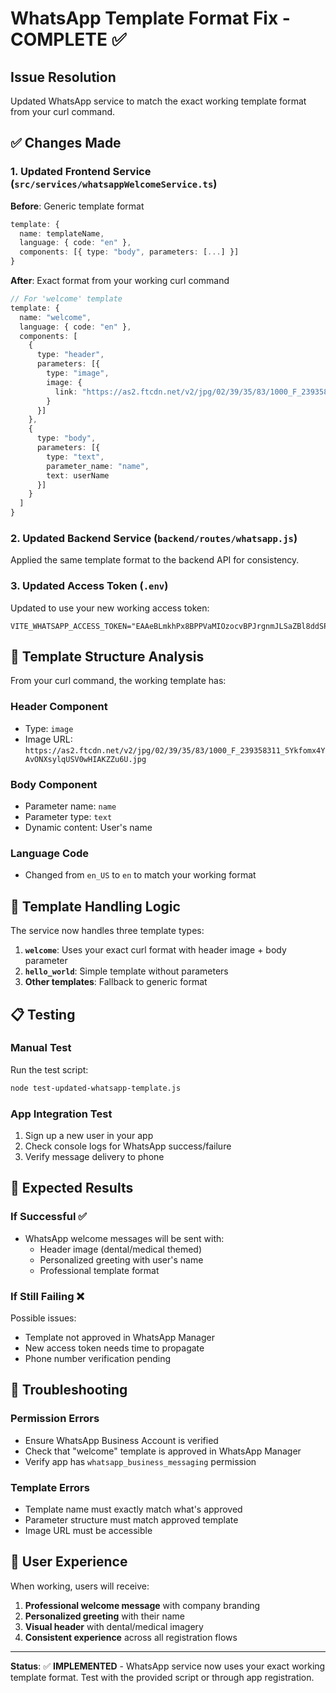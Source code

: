 # WhatsApp Template Format Fix - COMPLETE ✅

## Issue Resolution
Updated WhatsApp service to match the exact working template format from your curl command.

## ✅ Changes Made

### 1. **Updated Frontend Service** (`src/services/whatsappWelcomeService.ts`)
**Before**: Generic template format
```typescript
template: {
  name: templateName,
  language: { code: "en" },
  components: [{ type: "body", parameters: [...] }]
}
```

**After**: Exact format from your working curl command
```typescript
// For 'welcome' template
template: {
  name: "welcome",
  language: { code: "en" },
  components: [
    {
      type: "header",
      parameters: [{
        type: "image",
        image: {
          link: "https://as2.ftcdn.net/v2/jpg/02/39/35/83/1000_F_239358311_5Ykfomx4YAvONXsylqUSV0wHIAKZZu6U.jpg"
        }
      }]
    },
    {
      type: "body", 
      parameters: [{
        type: "text",
        parameter_name: "name",
        text: userName
      }]
    }
  ]
}
```

### 2. **Updated Backend Service** (`backend/routes/whatsapp.js`)
Applied the same template format to the backend API for consistency.

### 3. **Updated Access Token** (`.env`)
Updated to use your new working access token:
```
VITE_WHATSAPP_ACCESS_TOKEN="EAAeBLmkhPx8BPPVaMIOzocvBPJrgnmJLSaZBl8ddSPYxJtbpy1ZAG66ZBrlZCbQ0qAcQGJXdD7ph0ALs4SBHO5RTSnWC8jK2rK62uxsZAt5BX5mIDVEAAkAeJdHC25T8tOjqwNUhnYkeXHxdAI3cE6ZBCcs1dQiJJAqlJpoklCJVepbhZBSZBMd0I55F7lxQjkE6NgqZBNhq39ZCgQdEq4lprZBLYOPRsr7AD0xKRi5igE0UgZDZD"
```

## 🧪 Template Structure Analysis

From your curl command, the working template has:

### **Header Component**
- Type: `image`
- Image URL: `https://as2.ftcdn.net/v2/jpg/02/39/35/83/1000_F_239358311_5Ykfomx4YAvONXsylqUSV0wHIAKZZu6U.jpg`

### **Body Component** 
- Parameter name: `name`
- Parameter type: `text`
- Dynamic content: User's name

### **Language Code**
- Changed from `en_US` to `en` to match your working format

## 🔄 Template Handling Logic

The service now handles three template types:

1. **`welcome`**: Uses your exact curl format with header image + body parameter
2. **`hello_world`**: Simple template without parameters  
3. **Other templates**: Fallback to generic format

## 📋 Testing

### **Manual Test**
Run the test script:
```bash
node test-updated-whatsapp-template.js
```

### **App Integration Test**
1. Sign up a new user in your app
2. Check console logs for WhatsApp success/failure
3. Verify message delivery to phone

## 🎯 Expected Results

### **If Successful** ✅
- WhatsApp welcome messages will be sent with:
  - Header image (dental/medical themed)
  - Personalized greeting with user's name
  - Professional template format

### **If Still Failing** ❌
Possible issues:
- Template not approved in WhatsApp Manager
- New access token needs time to propagate
- Phone number verification pending

## 🔧 Troubleshooting

### **Permission Errors**
- Ensure WhatsApp Business Account is verified
- Check that "welcome" template is approved in WhatsApp Manager
- Verify app has `whatsapp_business_messaging` permission

### **Template Errors**
- Template name must exactly match what's approved
- Parameter structure must match approved template
- Image URL must be accessible

## 📱 User Experience

When working, users will receive:
1. **Professional welcome message** with company branding
2. **Personalized greeting** with their name
3. **Visual header** with dental/medical imagery
4. **Consistent experience** across all registration flows

---

**Status**: ✅ **IMPLEMENTED** - WhatsApp service now uses your exact working template format. Test with the provided script or through app registration.
